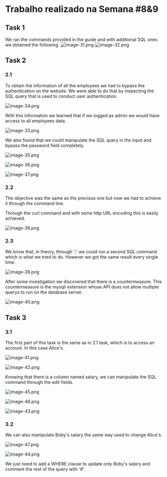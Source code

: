 # Trabalho realizado na Semana #8&9

## Task 1
We ran the commands provided in the guide and with additional SQL ones we obtained the following.
![image-31.png](./image-31.png)
![image-32.png](./image-32.png)

## Task 2

### 2.1

To obtain the information of all the employees we had to bypass the authentication on the website. We were able to do that by inspecting the SQL query that is used to conduct user authentication.

![image-34.png](./image-34.png)

With this information we learned that if we logged as admin we would have access to all employees data.

![image-33.png](./image-33.png) 

We also found that we could manipulate the SQL query in the input and bypass the password field completely.

![image-35.png](./image-35.png)

![image-36.png](./image-36.png)

![image-37.png](./image-37.png)

### 2.2

The objective was the same as the previous one but now we had to achieve it through the command line.

Through the curl command and with some http URL encoding this is easily achieved. 

![image-38.png](./image-38.png)

### 2.3

We know that, in theory, through ';' we could run a second SQL command which is what we tried to do. However we got the same result every single time.

![image-39.png](./image-39.png)

After some investigation we discovered that there is a countermeasure. This countermeasure is the mysqli extension whose API does not allow multiple querys to run on the database server.

![image-40.png](./image-40.png)

## Task 3

### 3.1

The first part of this task is the same as in 2.1 task, which is to access an account. In this case Alice's.

![image-41.png](./image-41.png)

![image-42.png](./image-42.png)

Knowing that there is a column named salary, we can manipulate the SQL command through the edit fields.

![image-45.png](./image-45.png)

![image-46.png](./image-46.png)

![image-43.png](./image-43.png)

### 3.2

We can also manipulate Boby's salary the same way used to change Alice's.

![image-47.png](./image-47.png)

![image-44.png](./image-44.png)

We just need to add a WHERE clause to update only Boby's salary and comment the rest of the query with '#'.


